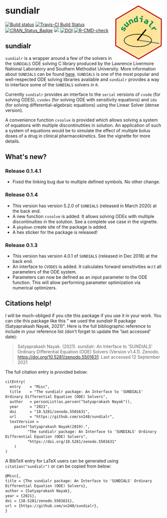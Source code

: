 # sundialr <img src="man/figures/sundialr_hex_image.png" align="right" alt="" width="150" />

<!-- badges: start -->

[![Build status](https://ci.appveyor.com/api/projects/status/3mp1p26lpqp16t3d?svg=true)](https://ci.appveyor.com/project/sn248/sundialr)    [![Travis-CI Build Status](https://travis-ci.org/sn248/sundialr.svg?branch=master)](https://travis-ci.org/sn248/sundialr)   [![CRAN_Status_Badge](http://www.r-pkg.org/badges/version/sundialr)](https://cran.r-project.org/package=sundialr) 
[![](https://cranlogs.r-pkg.org/badges/grand-total/sundialr)]( https://CRAN.R-project.org/package=sundialr)
[![DOI](https://zenodo.org/badge/60889710.svg)](https://zenodo.org/badge/latestdoi/60889710)
[![R-CMD-check](https://github.com/sn248/sundialr/actions/workflows/R-CMD-check.yaml/badge.svg)](https://github.com/sn248/sundialr/actions/workflows/R-CMD-check.yaml)
<!-- badges: end -->

## sundialr

`sundialr` is a wrapper around a few of the solvers in the `SUNDIALS` ODE solving C library produced by the Lawrence Livermore National Laboratory and Southern Methodist University. More
information about `SUNDIALS` can be found [here](https://computing.llnl.gov/projects/sundials).
`SUNDIALS` is one of the most popular and well-respected ODE solving libraries available and 
`sundialr` provides a way to interface some of the `SUNDIALS` solvers in `R`. 

Currently `sundialr` provides an interface to the `serial` versions of `cvode` (for solving ODES), `cvodes` (for solving ODE with sensitivity equations) and `ida` (for solving differential-algebraic equations) using the Linear Solver (dense version).

A convenience function `cvsolve` is provided which allows solving a system of equations with
multiple discontinutities in solution. An application of such a system of equations would be 
to simulate the effect of multiple bolus doses of a drug in clinical pharmacokinetics. See the 
vignette for more details.

## What's new?
### Release 0.1.4.1
+ Fixed the linking bug due to multiple defined symbols. No other change.

### Release 0.1.4
+ This version has version 5.2.0 of `SUNDIALS` (released in March 2020) at the back end.
+ A new function `cvsolve` is added. It allows solving ODEs with multiple discontinuities in the solution. See a complete use case in the vignette.
+ A `pkgdown` create site of the package is added.
+ A hex sticker for the package is released!

### Release 0.1.3 
+ This version has version 4.0.1 of `SUNDIALS` (released in Dec 2018) at the back end.
+ An interface to `CVODES` is added. It calculates forward sensitivities w.r.t all parameters of the ODE system.
+ Parameters can now be defined as an input parameter to the ODE function. This will allow performing parameter optimization via numerical optimizers.

## Citations help! 

I will be much-obliged if you cite this package if you use it in your work. You can cite this package like this " we used the _sundialr_ R package (Satyaprakash Nayak, 2021)". Here is the full bibliographic reference to include in your reference list (don't forget to update the 'last accessed' date):

> Satyaprakash Nayak. (2021). sundialr: An Interface to 'SUNDIALS' Ordinary Differential Equation (ODE) Solvers (Version v1.4.1). Zenodo. https://doi.org/10.5281/zenodo.5501631. Last accessed 12 September 2021

The full citation entry is provided below:

    citEntry(
      entry    = "Misc",
      title    = "The sundialr package: An Interface to 'SUNDIALS' Ordinary Differential Equation (ODE) Solvers",
      author   = personList(as.person("Satyaprakash Nayak")),
      year     = "2021",
      doi      = "10.5281/zenodo.5501631",
      url      = "https://github.com/sn248/sundialr",
      textVersion =
        paste("Satyaprakash Nayak(2019).",
              "The sundialr package: An Interface to 'SUNDIALS' Ordinary Differential Equation (ODE) Solvers",
              "https://doi.org/10.5281/zenodo.5501631"
        )
    )

A BibTeX entry for LaTeX users can be generated using `citation("sundialr")` or can be copied from below:

    @Misc{,
    title = {The sundialr package: An Interface to 'SUNDIALS' Ordinary Differential Equation (ODE) Solvers},
    author = {Satyaprakash Nayak},
    year = {2021},
    doi = {10.5281/zenodo.5501631},
    url = {https://github.com/sn248/sundialr},
    }
